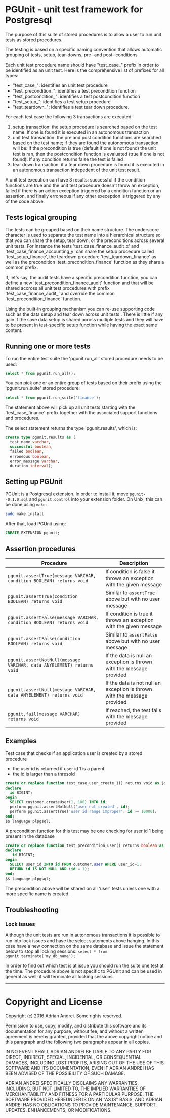 # PGUnit - unit test framework for Postgresql

The purpose of this suite of stored procedures is to allow a user to run unit tests as stored procedures.

The testing is based on a specific naming convention that allows automatic grouping of tests, setup, tear-downs, pre- and post- conditions.

Each unit test procedure name should have "test_case_" prefix in order to be identified as an unit test. Here is the comprehensive list of prefixes for all types:
- "test_case_": identifies an unit test procedure
- "test_precondition_": identifies a test precondition function
- "test_postcondition_": identifies a test postcondition  function
- "test_setup_": identifies a test setup procedure
- "test_teardown_": identifies a test tear down procedure.

For each test case the following 3 transactions are executed:
1. setup transaction: the setup procedure is searched based on the test name. If one is found it is executed in an autonomous transaction
2. unit test transaction: the pre and post condition functions are searched based on the test name; if they are found the autonomous transaction will be: if the precondition is true (default if one is not found) the unit test is ran, then the postcondition function is evaluated (true if one is not found). If any condition returns false the test is failed
3. tear down transaction: if a tear down procedure is found it is executed in an autonomous transaction indepedent of the unit test result.

A unit test execution can have 3 results: successful if the condition functions are true and the unit test procedure doesn't throw an exception, failed if there is an action exception triggered by a condition function or an assertion, and finally erroneous if any other exeception is triggered by any of the code above.

## Tests logical grouping

The tests can be grouped based on their name structure. The underscore character is used to separate the test name into a hierarchical structure so that you can share the setup, tear down, or the preconditions across several unit tests. For instance the tests 'test_case_finance_audit_x' and 'test_case_finance_accounting_y' can share the setup procedure called 'test_setup_finance', the teardown procedure 'test_teardown_finance' as well as the precondition 'test_precondition_finance' function as they share a common prefix.

If, let's say, the audit tests have a specific precondition function, you can define a new 'test_precondition_finance_audit' function and that will be shared accross all unit test procedures with prefix 'test_case_finance_audit_' and override the common 'test_precondition_finance' function.

Using the built-in grouping mechanism you can re-use supporting code such as the data setup and tear down across unit tests . There is little if any gain if the save data setup is shared across multiple tests and they will have to be present in test-specific setup function while having the exact same content.

## Running one or more tests

To run the entire test suite the 'pgunit.run_all' stored procedure needs to be used:
```sql
select * from pgunit.run_all();
```
You can pick one or an entire group of tests based on their prefix using the 'pgunit.run_suite' stored procedure:
```sql
select * from pgunit.run_suite('finance');
```

The statement above will pick up all unit tests starting with the 'test_case_finance' prefix together with the associated support functions and procedures.

The select statement returns the type 'pgunit.results', which is:
```sql
create type pgunit.results as (
  test_name varchar, 
  successful boolean, 
  failed boolean, 
  erroneous boolean, 
  error_message varchar,
  duration interval);
```

## Setting up PGUnit

PGUnit is a Postgresql extension. In order to install it, move `pgunit--0.1.0.sql` and `pgunit.control` into your extension folder. On Unix, this can be done using `make`:

``` sh
sudo make install
```

After that, load PGUnit using:

``` sql
CREATE EXTENSION pgunit;
```

## Assertion procedures
| Procedure | Description |
| --- | --- |
|`pgunit.assertTrue(message VARCHAR, condition BOOLEAN) returns void`|If condition is false it throws an exception with the given message|
|`pgunit.assertTrue(condition BOOLEAN) returns void` |Similar to `assertTrue` above but with no user message|
|`pgunit.assertFalse(message VARCHAR, condition BOOLEAN) returns void`|If condition is true it throws an exception with the given message|
|`pgunit.assertFalse(condition BOOLEAN) returns void` |Similar to `assertFalse` above but with no user message|
|`pgunit.assertNotNull(message VARCHAR, data ANYELEMENT) returns void`|If the data is null an exception is thrown with the message provided|
|`pgunit.assertNull(message VARCHAR, data ANYELEMENT) returns void`|If the data is not null an exception is thrown with the message provided|
|`pgunit.fail(message VARCHAR) returns void`|If reached, the test fails with the message provided|

## Examples

Test case that checks if an application user is created by a stored procedure
- the user id is returned if user id 1 is a parent
- the id is larger than a thresold
```sql
create or replace function test_case_user_create_1() returns void as $$
declare
  id BIGINT;
begin
  SELECT customer.createUser(1, 100) INTO id;
  perform pgunit.assertNotNull('user not created', id);
  perform pgunit.assertTrue('user id range improper', id >= 10000);
end;
$$ language plpgsql;
```
A precondition function for this test may be one checking for user id 1 being present in the database
```sql
create or replace function test_precondition_user() returns boolean as $$
declare
   id BIGINT;
begin
  SELECT user_id INTO id FROM customer.user WHERE user_id=1;
  RETURN id IS NOT NULL AND (id = 1);
end;
$$ language plpgsql;
```
The precondition above will be shared on all 'user' tests unless one with a more specific name is created.

## Troubleshooting

### Lock issues
Although the unit tests are run in autonomous transactions it is possible to run into lock issues and have the select statements above hanging. In this case have a new connection on the same database and issue the statement below to stop all locking sessions:
`select * from pgunit.terminate('my_db_name');`

In order to find out which test is at issue you should run the suite one test at the time. The procedure above is not specific to PGUnit and can be used in general as well; it will terminate all locking sessions.

---

# Copyright and License

Copyright (c) 2016 Adrian Andrei. Some rights reserved.

Permission to use, copy, modify, and distribute this software and its documentation for any purpose, without fee, and without a written agreement is hereby granted, provided that the above copyright notice and this paragraph and the following two paragraphs appear in all copies.

IN NO EVENT SHALL ADRIAN ANDREI BE LIABLE TO ANY PARTY FOR DIRECT, INDIRECT, SPECIAL, INCIDENTAL, OR CONSEQUENTIAL DAMAGES, INCLUDING LOST PROFITS, ARISING OUT OF THE USE OF THIS SOFTWARE AND ITS DOCUMENTATION, EVEN IF ADRIAN ANDREI HAS BEEN ADVISED OF THE POSSIBILITY OF SUCH DAMAGE.

ADRIAN ANDREI SPECIFICALLY DISCLAIMS ANY WARRANTIES, INCLUDING, BUT NOT LIMITED TO, THE IMPLIED WARRANTIES OF MERCHANTABILITY AND FITNESS FOR A PARTICULAR PURPOSE. THE SOFTWARE PROVIDED HEREUNDER IS ON AN "AS IS" BASIS, AND ADRIAN ANDREI HAS NO OBLIGATIONS TO PROVIDE MAINTENANCE, SUPPORT, UPDATES, ENHANCEMENTS, OR MODIFICATIONS.
